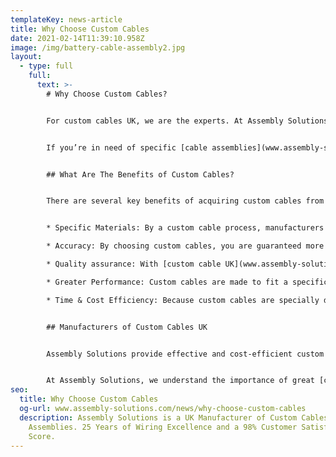 ```yaml
---
templateKey: news-article
title: Why Choose Custom Cables
date: 2021-02-14T11:39:10.958Z
image: /img/battery-cable-assembly2.jpg
layout:
  - type: full
    full:
      text: >-
        # Why Choose Custom Cables?


        For custom cables UK, we are the experts. At Assembly Solutions we’re the specialists when it comes to manufacturing custom cables in the UK. There are many different choices when it comes to different custom cables and custom electrical manufacturing, all come with a variety of different benefits.


        If you’re in need of specific [cable assemblies](www.assembly-solutions.com/cable-assemblies), discover the benefits of choosing custom cables UK services and why they can help you achieve your aims and fulfil your project quotas more efficiently.


        ## What Are The Benefits of Custom Cables?


        There are several key benefits of acquiring custom cables from a trusted manufacturer, like Assembly Solutions, most of which are designed to save you time and money. Here are a few examples of why choosing custom cables can be a key component for your business; 


        * Specific Materials: By a custom cable process, manufacturers will only use the specific amount of materials required to suit the quantity ordered by the customer. With custom cables, you can choose specific features such as the insulations, shield and jacketing materials needed for each batch. These details can be incredibly important for certain industrial applications, particularly within the medical and defensive sectors.

        * Accuracy: By choosing custom cables, you are guaranteed more accurate products and designs that specifically suit your requirements for your project completely. This also ensures that wastage is minimised by ensuring that the correct cables are made without overproducing. This helps reduce the amount of used and waste materials in the long run.

        * Quality assurance: With [custom cable UK](www.assembly-solutions.com/cable-assembly) orders, each batch is quality and safety tested and is guaranteed to a particular combination of components will stand up to the elements. At Assembly Solutions, our custom cables go through rigorous testing to ensure functionality and suitability for the task.

        * Greater Performance: Custom cables are made to fit a specific design based on outlined specifications for an application or installation. Depending on the specific needs of the customer, each custom cable can be manufactured to include added functions and features to better suit it’s proposed environment or final product.

        * Time & Cost Efficiency: Because custom cables are specially designed and manufactured to meet a specific application, there is no need for retrofitting. A custom cable is much easier to install and is designed to provide longevity and functionality that is not available from off-the-shelf cables. This custom process saves time and money by eliminating the need to adjust or retrofit cables, helping customers to finish their project much faster and easier.


        ## Manufacturers of Custom Cables UK


        Assembly Solutions provide effective and cost-efficient custom cables, UK assembly and manufacturing services that are ideal for a variety of industries and applications. Cable assemblies are typically used by Original Equipment Manufacturers (OEMs) to make installation quicker and easier when mass producing items or products. Although standard cables can work, oftentimes custom made cables provide the reliability and functionality that are often needed for specific industry applications.


        At Assembly Solutions, we understand the importance of great [custom cable assembly](www.assembly-solutions.com/cable-assembly) and manufacturing. Our experts are specially trained to ensure that each custom cable UK product meets a high standard of quality and safety. Every batch of custom cables has been tested in a variety of different environments and applications to ensure satisfaction every time.
seo:
  title: Why Choose Custom Cables
  og-url: www.assembly-solutions.com/news/why-choose-custom-cables
  description: Assembly Solutions is a UK Manufacturer of Custom Cables and Cable
    Assemblies. 25 Years of Wiring Excellence and a 98% Customer Satisfaction
    Score.
---
```

